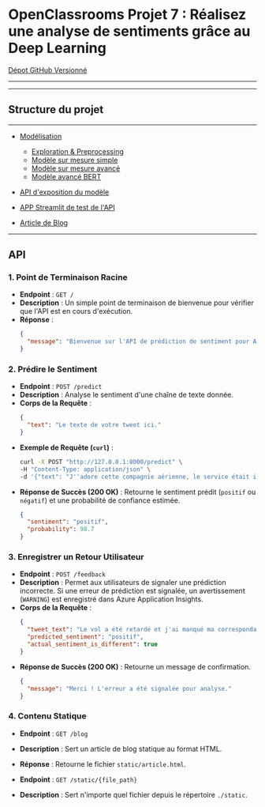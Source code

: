 # OpenClassrooms Projet 7 : Réalisez une analyse de sentiments grâce au Deep Learning

[Dépot GitHub Versionné](https://github.com/LecroartAntoine/Projet_Analyse_Sentiment)

---
---

## Structure du projet

---

- [Modélisation](./Modélisation/)
    - [Exploration & Preprocessing](./Modélisation/Notebook_exploration_preprocessing.ipynb)
    - [Modèle sur mesure simple](./Modélisation/Notebook_model_simple.ipynb)
    - [Modèle sur mesure avancé](./Modélisation/Notebook_model_advanced.ipynb)
    - [Modèle avancé BERT](./Modélisation/Notebook_model_BERT.ipynb)

- [API d'exposition du modèle](./api/)

- [APP Streamlit de test de l'API](./app/)

- [Article de Blog](./Blog/)

---

## API

### 1. Point de Terminaison Racine

*   **Endpoint** : `GET /`
*   **Description** : Un simple point de terminaison de bienvenue pour vérifier que l'API est en cours d'exécution.
*   **Réponse** :
    ```json
    {
      "message": "Bienvenue sur l'API de prédiction de sentiment pour Air Paradis"
    }
    ```

### 2. Prédire le Sentiment

*   **Endpoint** : `POST /predict`
*   **Description** : Analyse le sentiment d'une chaîne de texte donnée.
*   **Corps de la Requête** :
    ```json
    {
      "text": "Le texte de votre tweet ici."
    }
    ```
*   **Exemple de Requête (`curl`)** :
    ```bash
    curl -X POST "http://127.0.0.1:8000/predict" \
    -H "Content-Type: application/json" \
    -d '{"text": "J''adore cette compagnie aérienne, le service était incroyable !"}'
    ```
*   **Réponse de Succès (200 OK)** :
    Retourne le sentiment prédit (`positif` ou `négatif`) et une probabilité de confiance estimée.
    ```json
    {
      "sentiment": "positif",
      "probability": 98.7
    }
    ```

### 3. Enregistrer un Retour Utilisateur

*   **Endpoint** : `POST /feedback`
*   **Description** : Permet aux utilisateurs de signaler une prédiction incorrecte. Si une erreur de prédiction est signalée, un avertissement (`WARNING`) est enregistré dans Azure Application Insights.
*   **Corps de la Requête** :
    ```json
    {
      "tweet_text": "Le vol a été retardé et j'ai manqué ma correspondance.",
      "predicted_sentiment": "positif",
      "actual_sentiment_is_different": true
    }
    ```
*   **Réponse de Succès (200 OK)** :
    Retourne un message de confirmation.
    ```json
    {
      "message": "Merci ! L'erreur a été signalée pour analyse."
    }
    ```

### 4. Contenu Statique

*   **Endpoint** : `GET /blog`
*   **Description** : Sert un article de blog statique au format HTML.
*   **Réponse** : Retourne le fichier `static/article.html`.

*   **Endpoint** : `GET /static/{file_path}`
*   **Description** : Sert n'importe quel fichier depuis le répertoire `./static`.